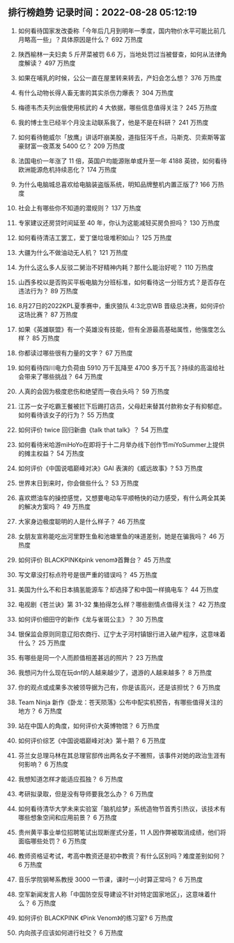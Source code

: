 
## 排行榜趋势 记录时间：2022-08-28 05:12:19
  
  1. 如何看待国家发改委称「今年后几月到明年一季度，国内物价水平可能比前几月略高一些」？具体原因是什么？ 692 万热度
    
  2. 陕西榆林一夫妇卖 5 斤芹菜被罚 6.6 万，当地处罚过当被督查，如何从法律角度解读？ 497 万热度
    
  3. 如果在哺乳的时候，公公一直在屋里转来转去，产妇会怎么想？ 376 万热度
    
  4. 有什么动物长得人畜无害的其实杀伤力爆表？ 304 万热度
    
  5. 梅德韦杰夫列出俄使用核武的 4 大依据，哪些信息值得关注？ 245 万热度
    
  6. 我的博士生已经半个月没主动联系我了，他是不是在科研？ 241 万热度
    
  7. 如何看待鲍威尔「放鹰」讲话吓崩美股，道指狂泻千点，马斯克、贝索斯等富豪财富一夜蒸发 5400 亿？ 209 万热度
    
  8. 法国电价一年涨了 11 倍，英国户均能源账单或升至一年 4188 英镑，如何看待欧洲能源危机持续恶化？ 174 万热度
    
  9. 为什么电脑城总喜欢给电脑装盗版系统，明知品牌整机内置正版了? 166 万热度
    
  10. 社会上有哪些你不知道的潜规则？ 137 万热度
    
  11. 专家建议还房贷时间延至 40 年，你认为这能减轻买房负担吗？ 130 万热度
    
  12. 如何看待清洁工罢工，爱丁堡垃圾堆积如山？ 125 万热度
    
  13. 大疆为什么不做油动无人机？ 121 万热度
    
  14. 为什么这么多人反驳二舅治不好精神内耗？那什么能治好呢？ 110 万热度
    
  15. 山西多校以是否购买平板电脑为分班标准，如何看待这一分班方式？是否存在违法行为？ 89 万热度
    
  16. 8月27日的2022KPL夏季赛中，重庆狼队 4:3北京WB 晋级总决赛，如何评价这场比赛？ 87 万热度
    
  17. 如果《英雄联盟》有一个英雄没有技能，但有全游最高基础属性，他强度怎么样？ 85 万热度
    
  18. 你都读过哪些很有力量的文字？ 67 万热度
    
  19. 如何看待四川电力负荷由 5910 万千瓦降至 4700 多万千瓦？持续的高温给社会带来了哪些挑战？ 64 万热度
    
  20. 人真的会因为极度悲伤和绝望而一夜白头吗？ 59 万热度
    
  21. 江苏一女子吃霸王餐被拦下后踢打店员，父母赶来替其付款称女子有抑郁症。如何看待该女子的行为？ 55 万热度
    
  22. 如何评价 twice 回归新曲《talk that talk》？ 54 万热度
    
  23. 如何看待米哈游miHoYo在即将于十二月举办线下创作节miYoSummer上提供的摊主权益？ 54 万热度
    
  24. 如何评价《中国说唱巅峰对决》GAI 表演的《威远故事》? 53 万热度
    
  25. 世界末日到来时，你会做些什么？ 53 万热度
    
  26. 喜欢燃油车的操控感觉，又想要电动车平顺畅快的动力感受，有什么两全其美的解决方案吗？ 49 万热度
    
  27. 大家身边极度聪明的人是什么样子？ 46 万热度
    
  28. 女朋友宣称能吃出河里野生鱼和池塘里鱼的味道差别，她是在骗我吗？ 46 万热度
    
  29. 如何评价 BLACKPINK《pink venom》首舞台？ 45 万热度
    
  30. 写文章没打标点符号是很严重的错误吗？ 45 万热度
    
  31. 美国为什么不和日本搞氢能源车？却选择了和中国一样搞电车？ 44 万热度
    
  32. 电视剧《苍兰诀》第 31-32 集拍得怎么样？哪些剧情点值得关注？ 42 万热度
    
  33. 如何评价细田守的新作《龙与雀斑公主》？ 30 万热度
    
  34. 银保监会原则同意辽阳农商行、辽宁太子河村镇银行进入破产程序，这意味着什么？ 25 万热度
    
  35. 有哪些是同一个人而颜值相差甚远的照片？ 23 万热度
    
  36. 我想问为什么现在玩dnf的人越来越少了，退游的人越来越多？ 8 万热度
    
  37. 你的观点或成果多次被领导据为己有，你是该高兴，还是该担忧？ 6 万热度
    
  38. Team Ninja 新作《卧龙：苍天陨落》公布中配实机预告，有哪些值得关注的地方？ 6 万热度
    
  39. 站在中国人的角度，如何评价大英博物馆？ 6 万热度
    
  40. 如何评价综艺《中国说唱巅峰对决》第十期？ 6 万热度
    
  41. 芬兰女总理马林在其总理官邸传出两名女子不雅照，该事件对她的政治生涯有何影响？ 6 万热度
    
  42. 我想知道怎样才能适应孤独？ 6 万热度
    
  43. 考研拟录取，但是没有导师要我怎么办？ 6 万热度
    
  44. 如何看待清华大学未来实验室「脑机绘梦」系统造物节首秀引热议，该技术有哪些想象空间和应用前景？ 6 万热度
    
  45. 贵州黄平事业单位招聘笔试出现断崖式分差，11 人因作弊被取消成绩，他们将面临哪些处罚？ 6 万热度
    
  46. 教师资格证考试，考高中教资还是初中教资？有什么区别吗？难度差别如何？ 6 万热度
    
  47. 音乐学院钢琴系教授 3000 一节课，课时一小时算正常吗？ 6 万热度
    
  48. 空军新闻发言人称「中国防空反导建设不针对特定国家地区」，这意味着什么？ 6 万热度
    
  49. 如何评价 BLACKPINK 《Pink Venom》的练习室? 6 万热度
    
  50. 内向孩子应该如何进行社交？ 6 万热度
    